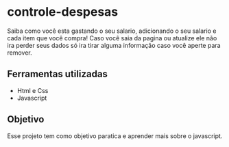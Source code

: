 # controle-despesas
Saiba como você esta gastando o seu salario, adicionando o seu salario e cada item que você compra!
Caso você saia da pagina ou atualize ele não ira perder seus dados só ira tirar alguma informação caso você aperte para remover.
## Ferramentas utilizadas
- Html e Css
- Javascript
## Objetivo
Esse projeto tem como objetivo paratica e aprender mais sobre o javascript.
